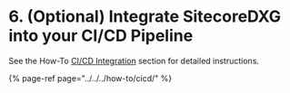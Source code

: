 # 6. \(Optional\) Integrate SitecoreDXG into your CI/CD Pipeline

See the How-To [CI/CD Integration](../../../how-to/cicd/) section for detailed instructions.

{% page-ref page="../../../how-to/cicd/" %}



